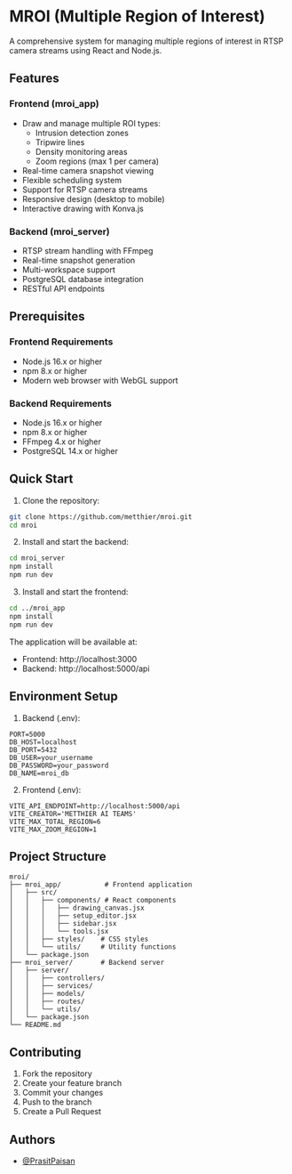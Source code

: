 # MROI (Multiple Region of Interest)

A comprehensive system for managing multiple regions of interest in RTSP camera streams using React and Node.js.

## Features

### Frontend (mroi_app)
- Draw and manage multiple ROI types:
  - Intrusion detection zones
  - Tripwire lines
  - Density monitoring areas
  - Zoom regions (max 1 per camera)
- Real-time camera snapshot viewing
- Flexible scheduling system
- Support for RTSP camera streams
- Responsive design (desktop to mobile)
- Interactive drawing with Konva.js

### Backend (mroi_server)
- RTSP stream handling with FFmpeg
- Real-time snapshot generation
- Multi-workspace support
- PostgreSQL database integration
- RESTful API endpoints

## Prerequisites

### Frontend Requirements
- Node.js 16.x or higher
- npm 8.x or higher
- Modern web browser with WebGL support

### Backend Requirements
- Node.js 16.x or higher
- npm 8.x or higher
- FFmpeg 4.x or higher
- PostgreSQL 14.x or higher

## Quick Start

1. Clone the repository:
```bash
git clone https://github.com/metthier/mroi.git
cd mroi
```

2. Install and start the backend:
```bash
cd mroi_server
npm install
npm run dev
```

3. Install and start the frontend:
```bash
cd ../mroi_app
npm install
npm run dev
```

The application will be available at:
- Frontend: http://localhost:3000
- Backend: http://localhost:5000/api

## Environment Setup

1. Backend (.env):
```env
PORT=5000
DB_HOST=localhost
DB_PORT=5432
DB_USER=your_username
DB_PASSWORD=your_password
DB_NAME=mroi_db
```

2. Frontend (.env):
```env
VITE_API_ENDPOINT=http://localhost:5000/api
VITE_CREATOR='METTHIER AI TEAMS'
VITE_MAX_TOTAL_REGION=6
VITE_MAX_ZOOM_REGION=1
```

## Project Structure

```
mroi/
├── mroi_app/           # Frontend application
│   ├── src/
│   │   ├── components/ # React components
│   │   │   ├── drawing_canvas.jsx
│   │   │   ├── setup_editor.jsx
│   │   │   ├── sidebar.jsx
│   │   │   └── tools.jsx
│   │   ├── styles/    # CSS styles
│   │   └── utils/     # Utility functions
│   └── package.json
├── mroi_server/       # Backend server
│   ├── server/
│   │   ├── controllers/
│   │   ├── services/
│   │   ├── models/
│   │   ├── routes/
│   │   └── utils/
│   └── package.json
└── README.md
```

## Contributing

1. Fork the repository
2. Create your feature branch
3. Commit your changes
4. Push to the branch
5. Create a Pull Request

## Authors

- [@PrasitPaisan](https://github.com/PrasitPaisan)
